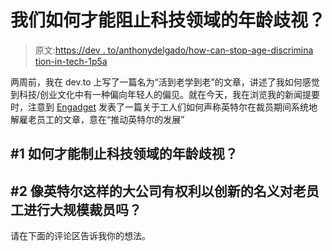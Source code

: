 # 我们如何才能阻止科技领域的年龄歧视？

> 原文:[https://dev . to/anthonydelgado/how-can-stop-age-discrimina tion-in-tech-1p5a](https://dev.to/anthonydelgado/how-can-we-stop-age-discrimination-in-tech--1p5a)

两周前，我在 dev.to 上写了一篇名为“活到老学到老”的文章，讲述了我如何感觉到科技/创业文化中有一种偏向年轻人的偏见。就在今天，我在浏览我的新闻提要时，注意到 [Engadget](https://www.engadget.com/2018/05/29/intel-faces-age-discrimination-allegations/) 发表了一篇关于工人们如何声称英特尔在裁员期间系统地解雇老员工的文章，意在“推动英特尔的发展”

## #1 如何才能制止科技领域的年龄歧视？

## #2 像英特尔这样的大公司有权利以创新的名义对老员工进行大规模裁员吗？

请在下面的评论区告诉我你的想法。